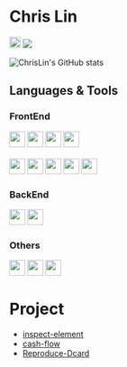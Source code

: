 
# Chris Lin 
<code><a href="mailto:i100308326@gmail.com"><img height="20" src="https://img.shields.io/badge/Gmail-D14836?style=for-the-badge&logo=gmail&logoColor=white"></a></code>
![](https://komarev.com/ghpvc/?username=ChrisLin1997&color=brightgreen)
  
![ChrisLin's GitHub stats](https://github-readme-stats.vercel.app/api?username=ChrisLin1997&show_icons=true&theme=gruvbox)

## Languages & Tools

### FrontEnd
<code><img height="28" src="https://img.shields.io/badge/HTML5-E34F26?style=for-the-badge&logo=html5&logoColor=white"></code>
<code><img height="28" src="https://img.shields.io/badge/CSS3-1572B6?style=for-the-badge&logo=css3&logoColor=white"></code>
<code><img height="28" src="https://img.shields.io/badge/JavaScript-F7DF1E?style=for-the-badge&logo=javascript&logoColor=black"></code>
<code><img height="28" src="https://img.shields.io/badge/TypeScript-007ACC?style=for-the-badge&logo=typescript&logoColor=white"></code>
<br/>
<br/>
<code><img height="28" src="https://img.shields.io/badge/Yarn-2C8EBB?style=for-the-badge&logo=yarn&logoColor=white"></code>
<code><img height="28" src="https://img.shields.io/badge/Vue.js-35495E?style=for-the-badge&logo=vue.js&logoColor=4FC08D"></code>
<code><img height="28" src="https://img.shields.io/badge/React-20232A?style=for-the-badge&logo=react&logoColor=61DAFB"></code>
<code><img height="28" src="https://img.shields.io/badge/Sass-CC6699?style=for-the-badge&logo=sass&logoColor=white"></code>
<code><img height="28" src="https://img.shields.io/badge/Tailwind_CSS-38B2AC?style=for-the-badge&logo=tailwind-css&logoColor=white"></code>

### BackEnd
<code><img height="28" src="https://img.shields.io/badge/Python-3776AB?style=for-the-badge&logo=python&logoColor=white"></code>
<code><img height="28" src="https://img.shields.io/badge/Django-092E20?style=for-the-badge&logo=django&logoColor=white"></code>

### Others
<code><img height="28" src="https://img.shields.io/badge/Git-F05032?style=for-the-badge&logo=git&logoColor=white"></code>
<code><img height="28" src="https://img.shields.io/badge/Docker-2CA5E0?style=for-the-badge&logo=docker&logoColor=white"></code>
<code><img height="28" src="https://img.shields.io/badge/firebase-ffca28?style=for-the-badge&logo=firebase&logoColor=white"></code>

# Project
- [inspect-element](https://chrome.google.com/webstore/detail/inspect-element/flgcpmeleoikcibkiaiindbcjeldcogp)
- [cash-flow](https://github.com/ChrisLin1997/cash-flow)
- [Reproduce-Dcard](https://chrislin1997.github.io/Vue-Dcard/)

